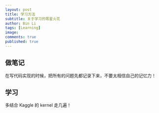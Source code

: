 ```yaml
---
layout: post
title: 学习方法
subtitle: 关于学习的零星火花
author: Bin Li
tags: [Learning]
image: 
comments: true
published: true
---
```


## 做笔记
在写代码实现的时候，把所有的问题先都记录下来，不要太相信自己的记忆力！

## 学习
多结合 Kaggle 的 kernel 走几遍！